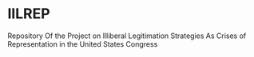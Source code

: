 # IlLREP
Repository Of the Project on Illiberal Legitimation Strategies As Crises of Representation in the United States Congress
